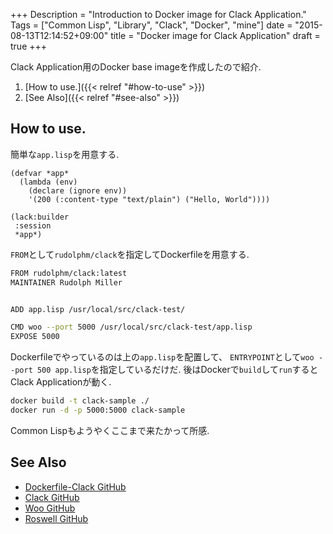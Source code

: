 +++
Description = "Introduction to Docker image for Clack Application."
Tags = ["Common Lisp", "Library", "Clack", "Docker", "mine"]
date = "2015-08-13T12:14:52+09:00"
title = "Docker image for Clack Application"
draft = true
+++

Clack Application用のDocker base imageを作成したので紹介.

<!--more-->

1. [How to use.]({{< relref "#how-to-use" >}})
2. [See Also]({{< relref "#see-also" >}})


How to use.
---

簡単な`app.lisp`を用意する.

```common-lisp
(defvar *app*
  (lambda (env)
    (declare (ignore env))
    '(200 (:content-type "text/plain") ("Hello, World"))))

(lack:builder
 :session
 *app*)
```

`FROM`として`rudolphm/clack`を指定してDockerfileを用意する.

```sh
FROM rudolphm/clack:latest
MAINTAINER Rudolph Miller


ADD app.lisp /usr/local/src/clack-test/

CMD woo --port 5000 /usr/local/src/clack-test/app.lisp
EXPOSE 5000
```

Dockerfileでやっているのは上の`app.lisp`を配置して、
`ENTRYPOINT`として`woo --port 500 app.lisp`を指定しているだけだ.
後はDockerで`build`して`run`するとClack Applicationが動く.

```sh
docker build -t clack-sample ./
docker run -d -p 5000:5000 clack-sample
```

Common Lispもようやくここまで来たかって所感.


See Also
---

- [Dockerfile-Clack GitHub](https://github.com/Rudolph-Miller/dockerfile-clack)
- [Clack GitHub](https://github.com/fukamachi/clack)
- [Woo GitHub](https://github.com/fukamachi/woo)
- [Roswell GitHub](https://github.com/snmsts/roswell)
